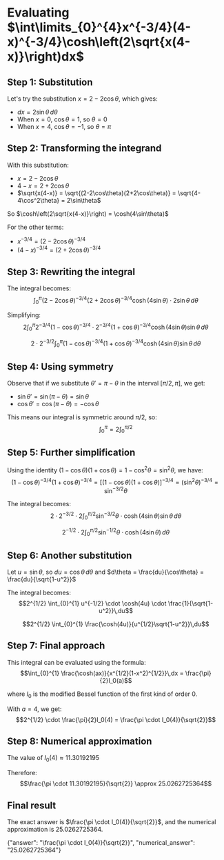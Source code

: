 # Evaluating $\int\limits_{0}^{4}x^{-3/4}(4-x)^{-3/4}\cosh\left(2\sqrt{x(4-x)}\right)dx$

## Step 1: Substitution
Let's try the substitution $x = 2 - 2\cos\theta$, which gives:
- $dx = 2\sin\theta\,d\theta$
- When $x = 0$, $\cos\theta = 1$, so $\theta = 0$
- When $x = 4$, $\cos\theta = -1$, so $\theta = \pi$

## Step 2: Transforming the integrand
With this substitution:
- $x = 2 - 2\cos\theta$
- $4 - x = 2 + 2\cos\theta$
- $\sqrt{x(4-x)} = \sqrt{(2-2\cos\theta)(2+2\cos\theta)} = \sqrt{4-4\cos^2\theta} = 2\sin\theta$

So $\cosh\left(2\sqrt{x(4-x)}\right) = \cosh(4\sin\theta)$

For the other terms:
- $x^{-3/4} = (2-2\cos\theta)^{-3/4}$
- $(4-x)^{-3/4} = (2+2\cos\theta)^{-3/4}$

## Step 3: Rewriting the integral
The integral becomes:
$$\int_{0}^{\pi} (2-2\cos\theta)^{-3/4}(2+2\cos\theta)^{-3/4}\cosh(4\sin\theta) \cdot 2\sin\theta\,d\theta$$

Simplifying:
$$2\int_{0}^{\pi} 2^{-3/4}(1-\cos\theta)^{-3/4} \cdot 2^{-3/4}(1+\cos\theta)^{-3/4}\cosh(4\sin\theta)\sin\theta\,d\theta$$

$$2 \cdot 2^{-3/2}\int_{0}^{\pi} (1-\cos\theta)^{-3/4}(1+\cos\theta)^{-3/4}\cosh(4\sin\theta)\sin\theta\,d\theta$$

## Step 4: Using symmetry
Observe that if we substitute $\theta' = \pi - \theta$ in the interval $[\pi/2, \pi]$, we get:
- $\sin\theta' = \sin(\pi-\theta) = \sin\theta$
- $\cos\theta' = \cos(\pi-\theta) = -\cos\theta$

This means our integral is symmetric around $\pi/2$, so:
$$\int_{0}^{\pi} = 2\int_{0}^{\pi/2}$$

## Step 5: Further simplification
Using the identity $(1-\cos\theta)(1+\cos\theta) = 1-\cos^2\theta = \sin^2\theta$, we have:
$$(1-\cos\theta)^{-3/4}(1+\cos\theta)^{-3/4} = [(1-\cos\theta)(1+\cos\theta)]^{-3/4} = (\sin^2\theta)^{-3/4} = \sin^{-3/2}\theta$$

The integral becomes:
$$2 \cdot 2^{-3/2} \cdot 2\int_{0}^{\pi/2} \sin^{-3/2}\theta \cdot \cosh(4\sin\theta)\sin\theta\,d\theta$$

$$2^{-1/2} \cdot 2\int_{0}^{\pi/2} \sin^{-1/2}\theta \cdot \cosh(4\sin\theta)\,d\theta$$

## Step 6: Another substitution
Let $u = \sin\theta$, so $du = \cos\theta\,d\theta$ and $d\theta = \frac{du}{\cos\theta} = \frac{du}{\sqrt{1-u^2}}$

The integral becomes:
$$2^{1/2} \int_{0}^{1} u^{-1/2} \cdot \cosh(4u) \cdot \frac{1}{\sqrt{1-u^2}}\,du$$

$$2^{1/2} \int_{0}^{1} \frac{\cosh(4u)}{u^{1/2}\sqrt{1-u^2}}\,du$$

## Step 7: Final approach
This integral can be evaluated using the formula:
$$\int_{0}^{1} \frac{\cosh(ax)}{x^{1/2}(1-x^2)^{1/2}}\,dx = \frac{\pi}{2}I_0(a)$$

where $I_0$ is the modified Bessel function of the first kind of order 0.

With $a = 4$, we get:
$$2^{1/2} \cdot \frac{\pi}{2}I_0(4) = \frac{\pi \cdot I_0(4)}{\sqrt{2}}$$

## Step 8: Numerical approximation
The value of $I_0(4) \approx 11.30192195$

Therefore:
$$\frac{\pi \cdot 11.30192195}{\sqrt{2}} \approx 25.0262725364$$

## Final result
The exact answer is $\frac{\pi \cdot I_0(4)}{\sqrt{2}}$, and the numerical approximation is 25.0262725364.

{"answer": "\\frac{\\pi \\cdot I_0(4)}{\\sqrt{2}}", "numerical_answer": "25.0262725364"}